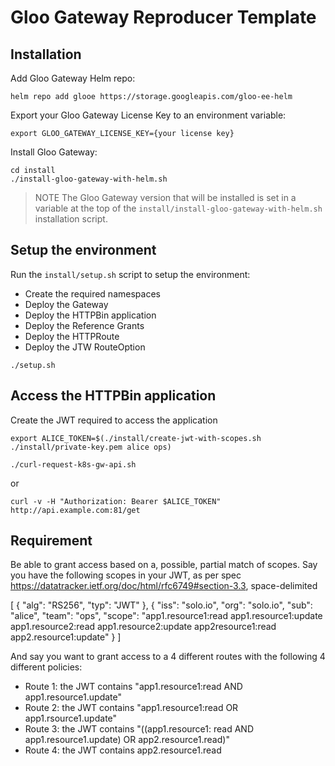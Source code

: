 # Gloo Gateway Reproducer Template

## Installation

Add Gloo Gateway Helm repo:
```
helm repo add glooe https://storage.googleapis.com/gloo-ee-helm
```

Export your Gloo Gateway License Key to an environment variable:
```
export GLOO_GATEWAY_LICENSE_KEY={your license key}
```

Install Gloo Gateway:
```
cd install
./install-gloo-gateway-with-helm.sh
```

> NOTE
> The Gloo Gateway version that will be installed is set in a variable at the top of the `install/install-gloo-gateway-with-helm.sh` installation script.

## Setup the environment

Run the `install/setup.sh` script to setup the environment:

- Create the required namespaces
- Deploy the Gateway
- Deploy the HTTPBin application
- Deploy the Reference Grants
- Deploy the HTTPRoute
- Deploy the JTW RouteOption

```
./setup.sh
```

## Access the HTTPBin application

Create the JWT required to access the application

```
export ALICE_TOKEN=$(./install/create-jwt-with-scopes.sh ./install/private-key.pem alice ops)
```

```
./curl-request-k8s-gw-api.sh
```

or

```
curl -v -H "Authorization: Bearer $ALICE_TOKEN" http://api.example.com:81/get
```


## Requirement

Be able to grant access based on a, possible, partial match of scopes. Say you have the following scopes in your JWT, as per spec https://datatracker.ietf.org/doc/html/rfc6749#section-3.3, space-delimited

[
  {
    "alg": "RS256",
    "typ": "JWT"
  },
  {
    "iss": "solo.io",
    "org": "solo.io",
    "sub": "alice",
    "team": "ops",
    "scope": "app1.resource1:read app1.resource1:update app1.resource2:read app1.resource2:update app2resource1:read app2.resource1:update"
  }
]

And say you want to grant access to a 4 different routes with the following 4 different policies:
- Route 1: the JWT contains "app1.resource1:read AND app1.resource1.update"
- Route 2: the JWT contains "app1.resource1:read OR app1.rsource1.update"
- Route 3: the JWT contains "((app1.resource1: read AND app1.resource1.update) OR app2.resource1.read)"
- Route 4: the JWT contains app2.resource1.read
